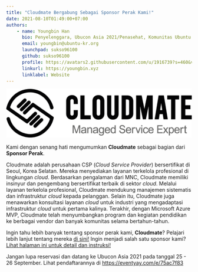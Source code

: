 ```yaml
---
title: "Cloudmate Bergabung Sebagai Sponsor Perak Kami!"
date: 2021-08-10T01:49:00+07:00
authors:
    - name: Youngbin Han
      bio: Penyelenggara, Ubucon Asia 2021/Penasehat, Komunitas Ubuntu Korea 
      email: youngbin@ubuntu-kr.org
      launchpad: sukso96100
      github: sukso96100
      profile: https://avatars2.githubusercontent.com/u/1916739?s=460&v=4
      linkurl: https://youngbin.xyz
      linklabel: Website
---
```


![Logo of Cloudmate](logo.png)

Kami dengan senang hati mengumumkan **Cloudmate** sebagai bagian dari **Sponsor Perak**.

Cloudmate adalah perusahaan CSP (*Cloud Service Provider*) bersertifikat di Seoul, Korea Selatan. Mereka menyediakan layanan terkelola profesional di lingkungan *cloud*. Berdasarkan pengalaman dari MNC, Cloudmate memiliki insinyur dan pengembang bersertifikat terbaik di sektor *cloud*.
Melalui layanan terkelola profesional, Cloudmate mendukung manajemen sistematis dan infrastruktur *cloud* kepada pelanggan. Selain itu, Cloudmate juga menawarkan konsultasi layanan *cloud* untuk industri yang mengadaptasi infrastruktur *cloud* untuk pertama kalinya.
Terakhir, dengan Microsoft Azure MVP, Cloudmate telah menyumbangkan program dan kegiatan pendidikan ke berbagai vendor dan banyak komunitas selama bertahun-tahun.

Ingin tahu lebih banyak tentang sponsor perak kami, **Cloudmate**? Pelajari lebih lanjut tentang mereka [di sini!](../../sponsors/cloudmate/)
Ingin menjadi salah satu sponsor kami? [Lihat halaman ini untuk detail dan instruksi!](../../sponsors/become-a-sponsor/)

Jangan lupa reservasi dan datang ke Ubucon Asia 2021 pada tanggal 25 - 26 September. Lihat pendaftarannya di https://eventyay.com/e/75ac7f83
